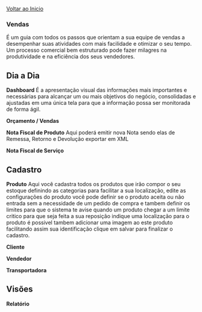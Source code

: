 [Voltar ao Inicio](../../)

 ### Vendas
 É um guia com todos os passos que orientam a sua equipe de vendas a desempenhar suas atividades com mais facilidade e otimizar o seu tempo. Um processo comercial bem estruturado pode fazer milagres na produtividade e na eficiência dos seus vendedores.

## Dia a Dia
 **Dashboard**
 É a apresentação visual das informações mais importantes e necessárias para alcançar um ou mais objetivos do negócio, consolidadas e ajustadas em uma única tela para que a informação possa ser monitorada de forma ágil.

 **Orçamento / Vendas**

 **Nota Fiscal de Produto** Aqui poderá emitir nova Nota sendo elas de Remessa, Retorno e Devolução exportar em XML

 **Nota Fiscal de Serviço**

## Cadastro
 **Produto** Aqui você cadastra todos os produtos que irão compor o seu estoque definindo as categorias para facilitar a sua localização, edite as configurações do produto você pode definir se o produto aceita ou não entrada sem a necessidade de um pedido de compra e tambem definir os limites para que o sistema te avise quando um produto chegar a um limite critico para que seja feita a sua reposição indique uma localização para o produto é possivel tambem adicionar uma imagem ao este produto facilitando assim sua identificação clique em salvar para finalizar o cadastro.

 **Cliente**

 **Vendedor**

 **Transportadora**

 ## Visões
  **Relatório**
